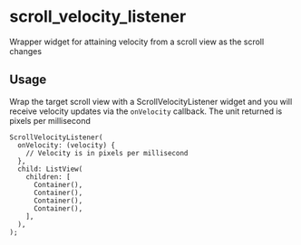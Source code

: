 # scroll_velocity_listener

Wrapper widget for attaining velocity from a scroll view as the scroll changes

## Usage
Wrap the target scroll view with a ScrollVelocityListener widget and you will receive velocity updates via the `onVelocity` callback. The unit returned is pixels per millisecond

```
ScrollVelocityListener(
  onVelocity: (velocity) {
    // Velocity is in pixels per millisecond
  },
  child: ListView(
    children: [
      Container(),
      Container(),
      Container(),
      Container(),
    ],
  ),
);
```
